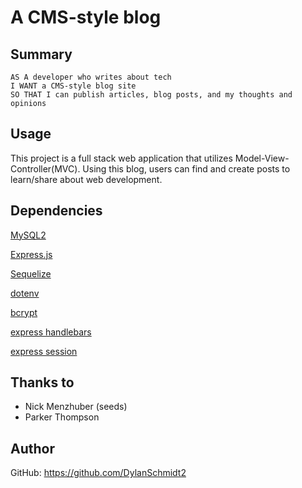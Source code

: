 # A CMS-style blog

## Summary
```
AS A developer who writes about tech
I WANT a CMS-style blog site
SO THAT I can publish articles, blog posts, and my thoughts and opinions
```
## Usage
This project is a full stack web application that utilizes Model-View-Controller(MVC). Using this blog, users can find and create posts to learn/share about web development.
## Dependencies
[MySQL2](https://www.npmjs.com/package/mysql2/)

[Express.js](https://www.npmjs.com/package/express/)

[Sequelize](https://www.npmjs.com/package/sequelize/)

[dotenv](https://www.npmjs.com/package/dotenv/)

[bcrypt](https://www.npmjs.com/package/bcrypt/)

[express handlebars](https://www.npmjs.com/package/express-handlebars/)

[express session](https://www.npmjs.com/package/express-session/)
## Thanks to
* Nick Menzhuber (seeds)
* Parker Thompson
## Author
GitHub: https://github.com/DylanSchmidt2
